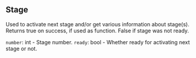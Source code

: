 ## Stage

Used to activate next stage and/or get various information about stage(s).
Returns true on success, if used as function. False if stage was not ready.

`number`: int - Stage number.
`ready`: bool - Whether ready for activating next stage or not.
